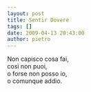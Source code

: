 ```yaml
---
layout: post
title: Sentir Dovere
tags: []
date: 2009-04-13 20:43:00
author: pietro
---
```

Non capisco cosa fai,<br/>così non puoi,<br/>o forse non posso io,<br/>o comunque addio.
